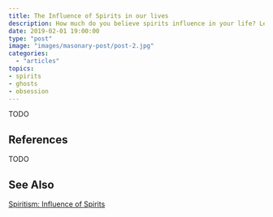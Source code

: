 ```yaml
---
title: The Influence of Spirits in our lives
description: How much do you believe spirits influence in your life? Let's examine.
date: 2019-02-01 19:00:00
type: "post"
image: "images/masonary-post/post-2.jpg"
categories: 
  - "articles"
topics: 
- spirits
- ghosts
- obsession
---
```


TODO


## References
TODO


## See Also
[Spiritism: Influence of Spirits](/spiritism/spirits/influence)

